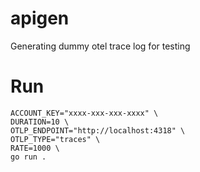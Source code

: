 # apigen
Generating dummy otel trace log for testing

# Run
```
ACCOUNT_KEY="xxxx-xxx-xxx-xxxx" \
DURATION=10 \
OTLP_ENDPOINT="http://localhost:4318" \
OTLP_TYPE="traces" \
RATE=1000 \
go run .
```
